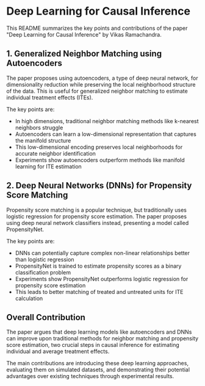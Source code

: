 # Deep Learning for Causal Inference

This README summarizes the key points and contributions of the paper "Deep Learning for Causal Inference" by Vikas Ramachandra.

## 1. Generalized Neighbor Matching using Autoencoders

The paper proposes using autoencoders, a type of deep neural network, for dimensionality reduction while preserving the local neighborhood structure of the data. This is useful for generalized neighbor matching to estimate individual treatment effects (ITEs).

The key points are:

* In high dimensions, traditional neighbor matching methods like k-nearest neighbors struggle
* Autoencoders can learn a low-dimensional representation that captures the manifold structure
* This low-dimensional encoding preserves local neighborhoods for accurate neighbor identification
* Experiments show autoencoders outperform methods like manifold learning for ITE estimation

## 2. Deep Neural Networks (DNNs) for Propensity Score Matching

Propensity score matching is a popular technique, but traditionally uses logistic regression for propensity score estimation. The paper proposes using deep neural network classifiers instead, presenting a model called PropensityNet.

The key points are:

* DNNs can potentially capture complex non-linear relationships better than logistic regression
* PropensityNet is trained to estimate propensity scores as a binary classification problem
* Experiments show PropensityNet outperforms logistic regression for propensity score estimation
* This leads to better matching of treated and untreated units for ITE calculation

## Overall Contribution

The paper argues that deep learning models like autoencoders and DNNs can improve upon traditional methods for neighbor matching and propensity score estimation, two crucial steps in causal inference for estimating individual and average treatment effects.

The main contributions are introducing these deep learning approaches, evaluating them on simulated datasets, and demonstrating their potential advantages over existing techniques through experimental results.
